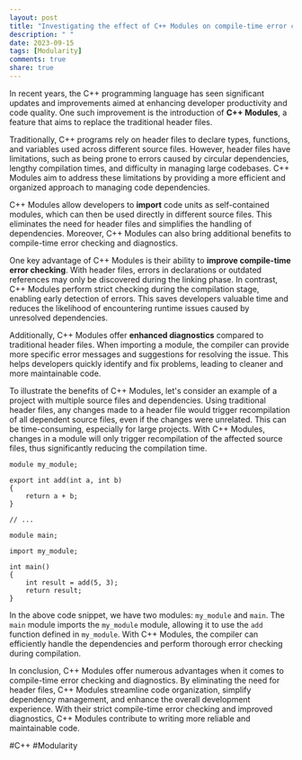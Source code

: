 ```yaml
---
layout: post
title: "Investigating the effect of C++ Modules on compile-time error checking and diagnostics"
description: " "
date: 2023-09-15
tags: [Modularity]
comments: true
share: true
---
```


In recent years, the C++ programming language has seen significant updates and improvements aimed at enhancing developer productivity and code quality. One such improvement is the introduction of **C++ Modules**, a feature that aims to replace the traditional header files.

Traditionally, C++ programs rely on header files to declare types, functions, and variables used across different source files. However, header files have limitations, such as being prone to errors caused by circular dependencies, lengthy compilation times, and difficulty in managing large codebases. C++ Modules aim to address these limitations by providing a more efficient and organized approach to managing code dependencies.

C++ Modules allow developers to **import** code units as self-contained modules, which can then be used directly in different source files. This eliminates the need for header files and simplifies the handling of dependencies. Moreover, C++ Modules can also bring additional benefits to compile-time error checking and diagnostics.

One key advantage of C++ Modules is their ability to **improve compile-time error checking**. With header files, errors in declarations or outdated references may only be discovered during the linking phase. In contrast, C++ Modules perform strict checking during the compilation stage, enabling early detection of errors. This saves developers valuable time and reduces the likelihood of encountering runtime issues caused by unresolved dependencies.

Additionally, C++ Modules offer **enhanced diagnostics** compared to traditional header files. When importing a module, the compiler can provide more specific error messages and suggestions for resolving the issue. This helps developers quickly identify and fix problems, leading to cleaner and more maintainable code.

To illustrate the benefits of C++ Modules, let's consider an example of a project with multiple source files and dependencies. Using traditional header files, any changes made to a header file would trigger recompilation of all dependent source files, even if the changes were unrelated. This can be time-consuming, especially for large projects. With C++ Modules, changes in a module will only trigger recompilation of the affected source files, thus significantly reducing the compilation time.

```
module my_module;

export int add(int a, int b)
{
    return a + b;
}

// ...

module main;

import my_module;

int main()
{
    int result = add(5, 3);
    return result;
}
```

In the above code snippet, we have two modules: `my_module` and `main`. The `main` module imports the `my_module` module, allowing it to use the `add` function defined in `my_module`. With C++ Modules, the compiler can efficiently handle the dependencies and perform thorough error checking during compilation.

In conclusion, C++ Modules offer numerous advantages when it comes to compile-time error checking and diagnostics. By eliminating the need for header files, C++ Modules streamline code organization, simplify dependency management, and enhance the overall development experience. With their strict compile-time error checking and improved diagnostics, C++ Modules contribute to writing more reliable and maintainable code.

#C++ #Modularity